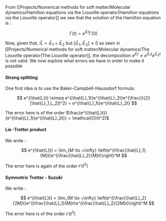 From [[Projects/Numerical methods for soft matter/Molecular dynamics/Hamilton equations via the Liouville operator|Hamilton equations via the Liouville operator]] we see that the solution of the Hamilton equation is :

$$ \Gamma(t) = e^{i\hat{L}t}\Gamma(0) $$

Now, given that, $i\hat{L} = i\hat{L}_1 + i\hat{L}_2$ but $[i\hat{L}_1, i\hat{L}_2] \neq 0$ as seen in [[Projects/Numerical methods for soft matter/Molecular dynamics/The Liouville operator|The Liouville operator]], the decomposition $e^{i\hat{L}t} \neq e^{i\hat{L}_1t}e^{i\hat{L}_2t}$ is not valid.
We now explore what errors we have in order to make it possible

#### Strang splitting

One first idea is to use the Baker-Campbell-Haussdorf formula:

$$ e^{i\hat{L}t} \simeq e^{i\hat{L}_1t}e^{i\hat{L}_2t}e^{\frac{i}{2}[\hat{L}_1,L_2]t^2} = e^{i\hat{L}_1t}e^{i\hat{L}_2t} $$

The error here is of the order $\frac{e^{i\hat{L}t}}{e^{i\hat{L}_1t}e^{i\hat{L}_2t}} = \mathcal{O}(t^2)$

#### Lie -Trotter product

We write :

$$ e^{i\hat{L}t} = \lim_{M \to +\infty} \left(e^{i\frac{\hat{L}_1}{M}t}e^{i\frac{\hat{L}_2}{M}t}\right)^M $$

The error here is again of the order $\mathcal{O}(t^2)$

#### Symmetric Trotter - Suzuki 

We write :

$$ e^{i\hat{L}t} = \lim_{M \to +\infty} \left(e^{i\frac{\hat{L}_2}{2M}t}e^{i\frac{\hat{L}_1}{M}t}e^{i\frac{\hat{L}_2}{2M}t}\right)^M $$

The error here is of the order $\mathcal{O}(t^3)$

